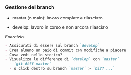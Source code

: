 ### Gestione dei branch

- master (o main): lavoro completo e rilasciato

- develop: lavoro in corso e non ancora rilasciato

_Esercizio_
```md
- Assicurati di essere sul branch `develop`
- Crea almeno un paio di commit con modifiche a piacere
- Cosa vedi nello storico?
- Visualizza le differenze di `develop` con `master`
  - `git diff master`
  - o click destro su branch `master` > `Diff ...`
```

<aside class="notes">
</aside>
